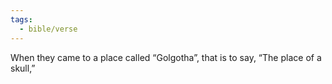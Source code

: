 ```yaml
---
tags:
  - bible/verse
---
```

When they came to a place called “Golgotha”, that is to say, “The place of a skull,”